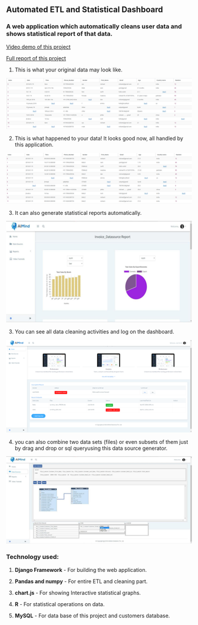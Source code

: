 ## Automated ETL and Statistical Dashboard

### A web application which automatically cleans user data and shows statistical report of that data.

[Video demo of this project](https://www.useloom.com/share/e379a633b9b54616a2a05bf0ce5ac88f)

[Full report of this project](final_report.pdf)

1. This is what your original data may look like.

![original data](images/original_data.PNG)

2. This is what happened to your data! It looks good now, all handled by this application.

![cleaned data](images/clean_data.PNG)

3. It can also generate statistical reports automatically.

![statistical report](images/report.png)

3. You can see all data cleaning activities and log on the dashboard.

![dashboard](images/dashboard.PNG)

4. you can also combine two data sets (files) or even subsets of them just by drag and drop or sql queryusing this data source generator.

![data source](images/data_source.png)



### Technology used:
1. __Django Framework__ - For building the web application.

2. __Pandas and numpy__ - For entire ETL and cleaning part.

3. __chart.js__ - For showing Interactive statistical graphs.

4. __R__  - For statistical operations on data.

5. __MySQL__ - For data base of this project and customers database.